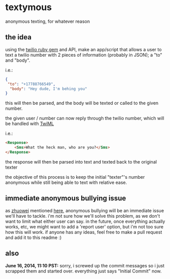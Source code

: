 textymous
========

anonymous texting, for whatever reason


the idea
-----

using the [twilio ruby gem](https://github.com/twilio/twilio-ruby) and API, make an app/script that allows a user to text a twilio number with 2 pieces of information (probably in JSON); a "to" and "body".

i.e.:

```json
{
 "to": "+17788766549",
  "body": "Hey dude, I'm behing you"
}
```

this will then be parsed, and the body will be texted or called to the given number.

the given user / number can now reply through the twilio number,
which will be handled with [TwiML](https://www.twilio.com/docs/api/twiml)

i.e.:

```html
<Response>
    <Sms>What the heck man, who are you?</Sms>
</Response>
```

the response will then be parsed into text and texted
back to the original texter

the objective of this process is to keep the initial "texter"'s number anonymous while still being able to text with relative ease.


immediate anonymous bullying issue
------

as [zhuowei](https://twitter.com/zhuowei) mentioned [here](https://twitter.com/zhuowei/status/478777986468941825),
anonymous bullying will be an immediate issue we'll have to tackle.
i'm not sure how we'll solve this problem, as we don't want to limit
what either user can say. in the future, once everything actually works, etc,
we might want to add a 'report user' option, but i'm not
too sure how this will work. if anyone has any
ideas, feel free to make a pull request and add it to this readme :)

also
----

**June 16, 2014, 11:10 PST:** sorry, i screwed up the commit messages
so i just scrapped them and started over. everything just says "Initial Commit" now.
